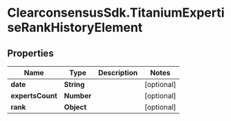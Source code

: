 # ClearconsensusSdk.TitaniumExpertiseRankHistoryElement

## Properties

Name | Type | Description | Notes
------------ | ------------- | ------------- | -------------
**date** | **String** |  | [optional] 
**expertsCount** | **Number** |  | [optional] 
**rank** | **Object** |  | [optional] 


